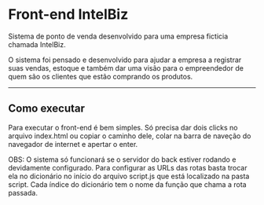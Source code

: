 # Front-end IntelBiz

Sistema de ponto de venda desenvolvido para uma empresa ficticia chamada IntelBiz.

O sistema foi pensado e desenvolvido para ajudar a empresa a registrar suas vendas, estoque e também dar uma visão para o empreendedor de quem são os clientes que estão comprando os produtos.

---
## Como executar 


Para executar o front-end é bem simples. Só precisa dar dois clicks no arquivo index.html ou copiar o caminho dele, colar na barra de naveção do navegador de internet e apertar o enter.

OBS: O sistema só funcionará se o servidor do back estiver rodando e devidamente configurado.
     Para configurar as URLs das rotas basta trocar ela no dicionário no início do arquivo script.js que está localizado na pasta script.
     Cada índice do dicionário tem o nome da função que chama a rota passada.